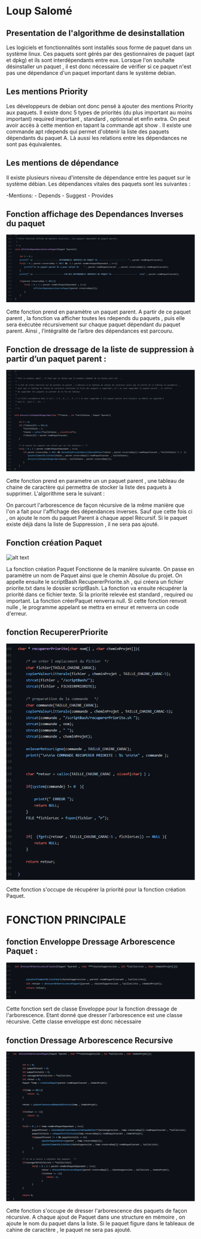 
# Loup Salomé 




## Presentation de l'algorithme de desinstallation 

Les logiciels et fonctionnalités sont installés sous forme de paquet dans un système linux. Ces paquets sont gérés par des gestionnaires de paquet (apt et dpkg) et ils sont interdépendants entre eux. Lorsque l'on souhaite désinstaller un paquet , il est donc nécessaire de vérifier si ce paquet n'est pas une dépendance d'un paquet important
dans le système debian. 

## Les mentions Priority 

Les développeurs de debian ont donc pensé à ajouter des mentions Priority aux paquets.  Il existe donc 5 types de priorités (du plus important au moins important) required
important , standard , optionnal et enfin extra. On peut avoir accès à cette mention en tapant la commande apt show <nom du Paquet>. Il existe une commande  apt rdepends <paquetA>  qui permet d'obtenir la liste des paquets dépendants du paquet A. Là aussi les relations entre les dépendances ne sont pas équivalentes. 
  
## Les mentions de dépendance 
  
  Il existe plusieurs niveau d'intensite de dépendance entre les paquet sur le système débian. Les dépendances vitales des paquets sont les suivantes : 
 
  -Mentions: 
    - Depends 
    - Suggest 
    - Provides
  
  

## Fonction affichage des Dependances Inverses du paquet 

![alt text](Image2/imageProgC/AfficherDependanceInversePaquet.png)


Cette fonction prend en paramètre un paquet parent. A partir de ce paquet parent , 
la fonction va afficher toutes les rdepends du paquets , puis elle sera éxécutée
récursivement sur chaque paquet dépendant du paquet parent.
Ainsi , l’intégralité de l’arbre des dépendances est parcouru. 


## Fonction de dressage de la liste de suppression à partir d’un paquet parent : 

![alt text](Image2/imageProgC/dresserListePaquetSupprimer.png)


Cette fonction prend en parametre un un paquet parent , une tableau de chaine de caractère qui permettra
de stocker la liste des paquets à supprimer. L'algorithme sera le suivant : 

On parcourt l'arborescence de façon récursive de la même manière que l'on a fait pour l'affichage des dépendances
inverses. Sauf que cette fois ci , on ajoute le nom du paquet Parent à chaque appel Récursif. Si le paquet existe 
déjà dans la liste de Suppression , il ne sera pas ajouté. 


## Fonction création Paquet 

![alt text](Image2/imageProgC/CréationPaquet.png) 


La fonction création Paquet Fonctionne de la manière suivante. On passe en paramètre un nom de Paquet ainsi que le chemin Absolue du projet. On appelle 
ensuite le scriptBash RecupererPriorite.sh , qui créera un fichier priorite.txt dans le dossier scriptBash. La fonction va ensuite récupérer la priorité 
dans ce fichier texte. Si la priorité relevée est standard , required ou important. La fonction créerPaquet renverra null. Si cette fonction renvoit nulle , le programme
appelant se mettra en erreur et renverra un code d'erreur. 


## fonction RecupererPriorite 

![alt text](Image2/imageProgC/RecupererPriorite.png) 

Cette fonction s'occupe de récupérer la priorité pour la fonction création Paquet. 



# FONCTION PRINCIPALE 

## fonction Enveloppe Dressage Arborescence Paquet : 

![alt text](Image2/imageProgC/FonctionEnveloppeDresserArborsescence.png) 

Cette fonction sert de classe Enveloppe pour la fonction dressage de l'arborescence. Etant donné 
que dresser l'arborescence est une classe récursive. Cette classe enveloppe est donc nécessaire 


## fonction Dressage Arborescence Recursive 

![alt text](Image2/imageProgC/dresserArborescencePaquet.png)

Cette fonction s'occupe de dresser l'arborescence des paquets de façon récursive. A chaque ajout de Paquet
dans une structure en mémoire , on ajoute le nom du paquet dans la liste. Si le paquet figure 
dans le tableaux de cahine de caractère , le paquet ne sera pas ajouté. 






















